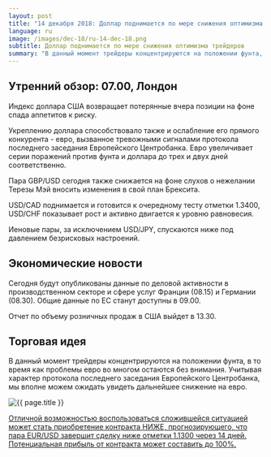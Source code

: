 ```yaml
---
layout: post
title: "14 декабря 2018: Доллар поднимается по мере снижения оптимизма трейдеров"
language: ru
image: /images/dec-18/ru-14-dec-18.png
subtitle: Доллар поднимается по мере снижения оптимизма трейдеров
summary: "В данный момент трейдеры концентрируются на положении фунта, в то время как проблемы евро во многом остаются без внимания. Учитывая характер протокола последнего заседания Европейского Центробанка, мы вполне можем ожидать увидеть дальнейшее снижение на евро"
---
```

## Утренний обзор: 07.00, Лондон
 
Индекс доллара США возвращает потерянные вчера позиции на фоне спада аппетитов к риску.

Укреплению доллара способствовало также и ослабление его прямого конкурента - евро, вызванное тревожными сигналами протокола последнего заседания Европейского Центробанка. Евро увеличивает серии поражений против фунта и доллара до трех и двух дней соответственно.

Пара GBP/USD сегодня также снижается на фоне слухов о нежелании Терезы Мэй вносить изменения в свой план Брексита.

USD/CAD поднимается и готовится к очередному тесту отметки 1.3400, USD/CHF показывает рост и активно двигается к уровню равновесия.

Иеновые пары, за исключением USD/JPY, спускаются ниже под давлением безрисковых настроений.
 
## Экономические новости
 
Сегодня будут опубликованы данные по деловой активности в производственном секторе и сфере услуг Франции (08.15) и Германии (08.30). Общие данные по ЕС станут доступны в 09.00.

Отчет по объему розничных продаж в США выйдет в 13.30.

## Торговая идея
 
В данный момент трейдеры концентрируются на положении фунта, в то время как проблемы евро во многом остаются без внимания. Учитывая характер протокола последнего заседания Европейского Центробанка, мы вполне можем ожидать увидеть дальнейшее снижение на евро.

<img src="{{ site.url }}/images/dec-18/ru-14-dec-18.png" alt="{{ page.title }}"  title="{{ page.title }}">

<a href="%LINK%%?currency=USD&market=forex&underlying=frxEURUSD&formname=higherlower&duration_amount=14&duration_units=d&amount=10&amount_type=stake&expiry_type=duration&barrier=1.1300" target="_blank" rel="noopener noreferrer nofollow">Отличной возможностью воспользоваться сложившейся ситуацией может стать приобретение контракта НИЖЕ, прогнозирующего, что пара EUR/USD завершит сделку ниже отметки 1.1300 через 14 дней. Потенциальная прибыль от контракта может составить до 100%.</a>
